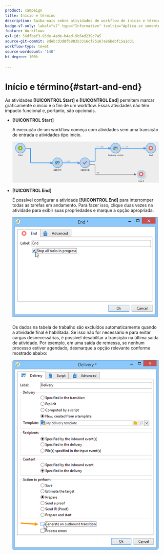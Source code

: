 ```yaml
---
product: campaign
title: Início e término
description: Saiba mais sobre atividades de workflow de início e término
badge-v7-only: label="v7" type="Informative" tooltip="Aplica-se somente ao Campaign Classic v7"
feature: Workflows
exl-id: 56dfbaf3-93de-4ade-b4ad-9b54d239c7a5
source-git-commit: 8debcd3d8fb883b3316cf75187a86bebf15a1d31
workflow-type: tm+mt
source-wordcount: '140'
ht-degree: 100%

---
```


# Início e término{#start-and-end}



As atividades **[!UICONTROL Start]** e **[!UICONTROL End]** permitem marcar graficamente o início e o fim de um workflow. Essas atividades não têm impacto funcional e, portanto, são opcionais.

* **[!UICONTROL Start]**

  A execução de um workflow começa com atividades sem uma transição de entrada e atividades tipo início.

  ![](assets/s_user_segmentation_start_stop.png)

* **[!UICONTROL End]**

  É possível configurar a atividade **[!UICONTROL End]** para interromper todas as tarefas em andamento. Para fazer isso, clique duas vezes na atividade para exibir suas propriedades e marque a opção apropriada.

  ![](assets/s_user_segmentation_end.png)

  Os dados na tabela de trabalho são excluídos automaticamente quando a atividade final é habilitada. Se isso não for necessário e para evitar cargas desnecessárias, é possível desabilitar a transição na última saída de atividade. Por exemplo, em uma saída de remessa, se nenhum processo estiver agendado, desmarque a opção relevante conforme mostrado abaixo:

  ![](assets/s_advuser_delivery_option_no_output.png)
